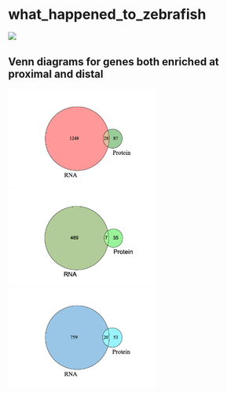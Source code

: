 # what_happened_to_zebrafish

![](https://www.brainfacts.org/-/media/Brainfacts2/In-the-Lab/Animals-in-Research/zebrafish-image-thumbnail.jpg?h=423&w=750&hash=C0F385CEFAC78529A149570AA2AD135F7DD961C1)

## Venn diagrams for genes both enriched at proximal and distal

<img src="https://github.com/hxyv/what_happened_to_zebrafish/blob/main/Venn/total%20overlap.png" alt="drawing" width="300"/><img src="https://github.com/hxyv/what_happened_to_zebrafish/blob/main/Venn/distal%20hits.png" alt="drawing" width="300"/><img src="https://github.com/hxyv/what_happened_to_zebrafish/blob/main/Venn/proximal%20hits.png" alt="drawing" width="300"/>

